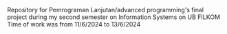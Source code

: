Repository for Pemrograman Lanjutan/advanced programming's final project during my second semester on Information Systems on UB FILKOM 
Time of work was from 11/6/2024 to 13/6/2024
